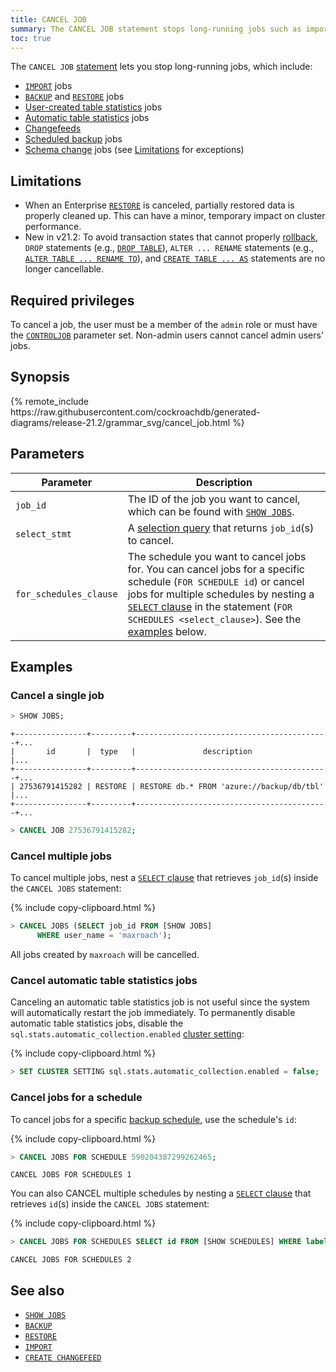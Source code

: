 ```yaml
---
title: CANCEL JOB
summary: The CANCEL JOB statement stops long-running jobs such as imports, backups, and schema changes.such as imports, backups, and schema changes.
toc: true
---
```


The `CANCEL JOB` [statement](sql-statements.html) lets you stop long-running jobs, which include:

- [`IMPORT`](import.html) jobs
- [`BACKUP`](backup.html) and [`RESTORE`](restore.html) jobs
- [User-created table statistics](create-statistics.html) jobs
- [Automatic table statistics](cost-based-optimizer.html#table-statistics) jobs
- [Changefeeds](stream-data-out-of-cockroachdb-using-changefeeds.html)
- [Scheduled backup](manage-a-backup-schedule.html) jobs
- [Schema change](online-schema-changes.html) jobs (see [Limitations](#limitations) for exceptions)

## Limitations

- When an Enterprise [`RESTORE`](restore.html) is canceled, partially restored data is properly cleaned up. This can have a minor, temporary impact on cluster performance.
- <span class="version-tag">New in v21.2:</span> To avoid transaction states that cannot properly [rollback](rollback-transaction.html), `DROP` statements (e.g., [`DROP TABLE`](drop-table.html)), `ALTER ... RENAME` statements (e.g., [`ALTER TABLE ... RENAME TO`](rename-table.html)), and [`CREATE TABLE ... AS`](create-table-as.html) statements are no longer cancellable.

## Required privileges

To cancel a job, the user must be a member of the `admin` role or must have the [`CONTROLJOB`](create-user.html#create-a-user-that-can-pause-resume-and-cancel-non-admin-jobs) parameter set. Non-admin users cannot cancel admin users' jobs.

## Synopsis

<div>
{% remote_include https://raw.githubusercontent.com/cockroachdb/generated-diagrams/release-21.2/grammar_svg/cancel_job.html %}
</div>

## Parameters

Parameter | Description
----------|------------
`job_id` | The ID of the job you want to cancel, which can be found with [`SHOW JOBS`](show-jobs.html).
`select_stmt` | A [selection query](selection-queries.html) that returns `job_id`(s) to cancel.
`for_schedules_clause` |  The schedule you want to cancel jobs for. You can cancel jobs for a specific schedule (`FOR SCHEDULE id`) or cancel jobs for multiple schedules by nesting a [`SELECT` clause](select-clause.html) in the statement (`FOR SCHEDULES <select_clause>`). See the [examples](#cancel-jobs-for-a-schedule) below.

## Examples

### Cancel a single job

~~~ sql
> SHOW JOBS;
~~~
~~~
+----------------+---------+-------------------------------------------+...
|       id       |  type   |               description                 |...
+----------------+---------+-------------------------------------------+...
| 27536791415282 | RESTORE | RESTORE db.* FROM 'azure://backup/db/tbl' |...
+----------------+---------+-------------------------------------------+...
~~~
~~~ sql
> CANCEL JOB 27536791415282;
~~~

### Cancel multiple jobs

To cancel multiple jobs, nest a [`SELECT` clause](select-clause.html) that retrieves `job_id`(s) inside the `CANCEL JOBS` statement:

{% include copy-clipboard.html %}
~~~ sql
> CANCEL JOBS (SELECT job_id FROM [SHOW JOBS]
      WHERE user_name = 'maxroach');
~~~

All jobs created by `maxroach` will be cancelled.

### Cancel automatic table statistics jobs

Canceling an automatic table statistics job is not useful since the system will automatically restart the job immediately. To permanently disable automatic table statistics jobs, disable the `sql.stats.automatic_collection.enabled` [cluster setting](cluster-settings.html):

{% include copy-clipboard.html %}
~~~ sql
> SET CLUSTER SETTING sql.stats.automatic_collection.enabled = false;
~~~

### Cancel jobs for a schedule

 To cancel jobs for a specific [backup schedule](create-schedule-for-backup.html), use the schedule's `id`:

{% include copy-clipboard.html %}
~~~ sql
> CANCEL JOBS FOR SCHEDULE 590204387299262465;
~~~
~~~
CANCEL JOBS FOR SCHEDULES 1
~~~

You can also CANCEL multiple schedules by nesting a [`SELECT` clause](select-clause.html) that retrieves `id`(s) inside the `CANCEL JOBS` statement:

{% include copy-clipboard.html %}
~~~ sql
> CANCEL JOBS FOR SCHEDULES SELECT id FROM [SHOW SCHEDULES] WHERE label = 'test_schedule';
~~~

~~~
CANCEL JOBS FOR SCHEDULES 2
~~~

## See also

- [`SHOW JOBS`](show-jobs.html)
- [`BACKUP`](backup.html)
- [`RESTORE`](restore.html)
- [`IMPORT`](import.html)
- [`CREATE CHANGEFEED`](create-changefeed.html)
